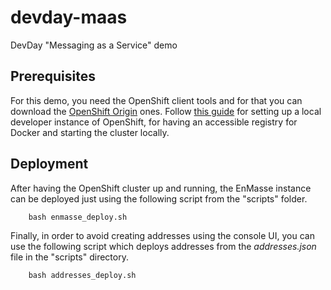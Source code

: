 # devday-maas
DevDay "Messaging as a Service" demo

## Prerequisites

For this demo, you need the OpenShift client tools and for that you can download the [OpenShift Origin](https://github.com/openshift/origin/releases) ones.
Follow [this guide](https://github.com/openshift/origin/blob/master/docs/cluster_up_down.md) for setting up a local developer instance of OpenShift, for having an accessible registry for Docker and starting the cluster locally.

## Deployment

After having the OpenShift cluster up and running, the EnMasse instance can be deployed just using the following script from the "scripts" folder.

        bash enmasse_deploy.sh

Finally, in order to avoid creating addresses using the console UI, you can use the following script which deploys addresses from the _addresses.json_ file in the "scripts" directory.

        bash addresses_deploy.sh
